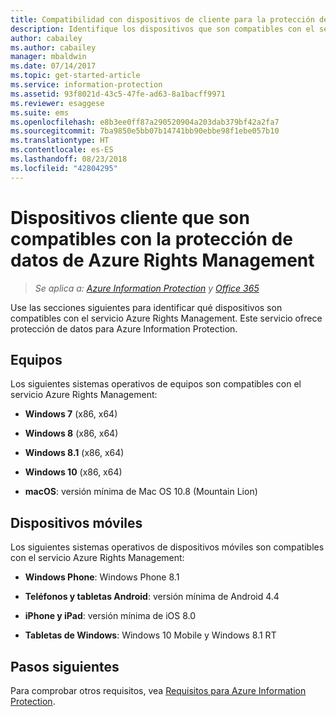 ```yaml
---
title: Compatibilidad con dispositivos de cliente para la protección de datos - AIP
description: Identifique los dispositivos que son compatibles con el servicio Azure Rights Management de Azure Information Protection.
author: cabailey
ms.author: cabailey
manager: mbaldwin
ms.date: 07/14/2017
ms.topic: get-started-article
ms.service: information-protection
ms.assetid: 93f8021d-43c5-47fe-ad63-8a1bacff9971
ms.reviewer: esaggese
ms.suite: ems
ms.openlocfilehash: e8b3ee0ff87a290520904a203dab379bf42a2fa7
ms.sourcegitcommit: 7ba9850e5bb07b14741bb90ebbe98f1ebe057b10
ms.translationtype: HT
ms.contentlocale: es-ES
ms.lasthandoff: 08/23/2018
ms.locfileid: "42804295"
---
```

# <a name="client-devices-that-support-azure-rights-management-data-protection"></a>Dispositivos cliente que son compatibles con la protección de datos de Azure Rights Management

>*Se aplica a: [Azure Information Protection](https://azure.microsoft.com/pricing/details/information-protection) y [Office 365](http://download.microsoft.com/download/E/C/F/ECF42E71-4EC0-48FF-AA00-577AC14D5B5C/Azure_Information_Protection_licensing_datasheet_EN-US.pdf)*

Use las secciones siguientes para identificar qué dispositivos son compatibles con el servicio Azure Rights Management. Este servicio ofrece protección de datos para Azure Information Protection.

## <a name="computers"></a>Equipos
Los siguientes sistemas operativos de equipos son compatibles con el servicio Azure Rights Management:

-   **Windows 7** (x86, x64)

-   **Windows 8** (x86, x64)

-   **Windows 8.1** (x86, x64)

-   **Windows 10** (x86, x64)

-   **macOS**: versión mínima de Mac OS 10.8 (Mountain Lion)

## <a name="mobile-devices"></a>Dispositivos móviles
Los siguientes sistemas operativos de dispositivos móviles son compatibles con el servicio Azure Rights Management:

-   **Windows Phone**: Windows Phone 8.1

-   **Teléfonos y tabletas Android**: versión mínima de Android 4.4

-   **iPhone y iPad**: versión mínima de iOS 8.0

-   **Tabletas de Windows**: Windows 10 Mobile y Windows 8.1 RT


## <a name="next-steps"></a>Pasos siguientes
Para comprobar otros requisitos, vea [Requisitos para Azure Information Protection](requirements.md).

